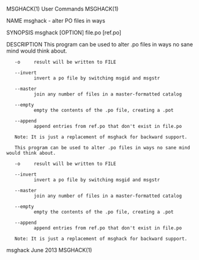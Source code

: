 MSGHACK(1)                                                                                      User Commands                                                                                      MSGHACK(1)



NAME
       msghack - alter PO files in ways

SYNOPSIS
       msghack [OPTION] file.po [ref.po]

DESCRIPTION
       This program can be used to alter .po files in ways no sane mind would think about.

       -o     result will be written to FILE

       --invert
              invert a po file by switching msgid and msgstr

       --master
              join any number of files in a master-formatted catalog

       --empty
              empty the contents of the .po file, creating a .pot

       --append
              append entries from ref.po that don't exist in file.po

       Note: It is just a replacement of msghack for backward support.

       This program can be used to alter .po files in ways no sane mind would think about.

       -o     result will be written to FILE

       --invert
              invert a po file by switching msgid and msgstr

       --master
              join any number of files in a master-formatted catalog

       --empty
              empty the contents of the .po file, creating a .pot

       --append
              append entries from ref.po that don't exist in file.po

       Note: It is just a replacement of msghack for backward support.



msghack                                                                                           June 2013                                                                                        MSGHACK(1)

